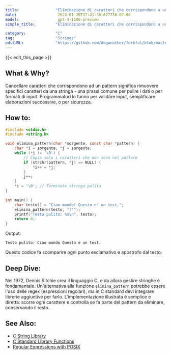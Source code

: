 ```yaml
---
title:                "Eliminazione di caratteri che corrispondono a un pattern"
date:                  2024-01-20T17:41:36.627736-07:00
model:                 gpt-4-1106-preview
simple_title:         "Eliminazione di caratteri che corrispondono a un pattern"

category:             "C"
tag:                  "Strings"
editURL:              "https://github.com/dogweather/forkful/blob/master/content/it/c/deleting-characters-matching-a-pattern.md"
---
```


{{< edit_this_page >}}

## What & Why?
Cancellare caratteri che corrispondono ad un pattern significa rimuovere specifici caratteri da una stringa - una prassi comune per pulire i dati o per formati di input. Programmatori lo fanno per validare input, semplificare elaborazioni successive, o per sicurezza.

## How to:
```C
#include <stdio.h>
#include <string.h>

void elimina_pattern(char *sorgente, const char *pattern) {
    char *i = sorgente, *j = sorgente;
    while (*j != '\0') {
        // Copia solo i caratteri che non sono nel pattern
        if (strchr(pattern, *j) == NULL) {
            *i++ = *j;
        }
        j++;
    }
    *i = '\0'; // Terminate stringa pulita
}

int main() {
    char testo[] = "Ciao mondo! Questo e' un test.";
    elimina_pattern(testo, "!'");
    printf("Testo pulito: %s\n", testo);
    return 0;
}
```
Output:
```
Testo pulito: Ciao mondo Questo e un test.
```
Questo codice fa scomparire ogni punto esclamativo e apostrofo dal testo.

## Deep Dive:
Nel 1972, Dennis Ritchie crea il linguaggio C, e da allora gestire stringhe è fondamentale. Un'alternativa alla funzione `elimina_pattern` potrebbe essere l'uso delle regex (espressioni regolari), ma in C standard devi integrare librerie aggiuntive per farlo. L'implementazione illustrata è semplice e diretta: scorre ogni carattere e controlla se fa parte del pattern da eliminare, conservando il resto.

## See Also:
- [C String Library](http://www.cplusplus.com/reference/cstring/)
- [C Standard Library Functions](https://en.cppreference.com/w/c/string/byte)
- [Regular Expressions with POSIX](https://pubs.opengroup.org/onlinepubs/009695399/basedefs/xbd_chap09.html)
